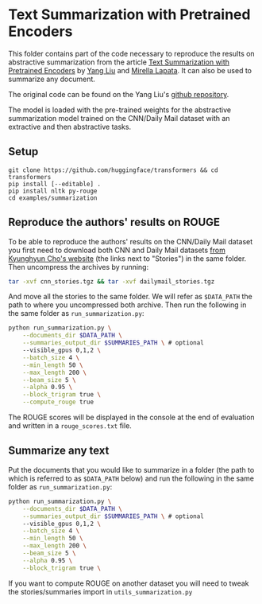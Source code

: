 # Text Summarization with Pretrained Encoders

This folder contains part of the code necessary to reproduce the results on abstractive summarization from the article [Text Summarization with Pretrained Encoders](https://arxiv.org/pdf/1908.08345.pdf) by [Yang Liu](https://nlp-yang.github.io/) and [Mirella Lapata](https://homepages.inf.ed.ac.uk/mlap/). It can also be used to summarize any document.

The original code can be found on the Yang Liu's [github repository](https://github.com/nlpyang/PreSumm).

The model is loaded with the pre-trained weights for the abstractive summarization model trained on the CNN/Daily Mail dataset with an extractive and then abstractive tasks.

## Setup

```
git clone https://github.com/huggingface/transformers && cd transformers
pip install [--editable] .
pip install nltk py-rouge
cd examples/summarization
```

## Reproduce the authors' results on ROUGE

To be able to reproduce the authors' results on the CNN/Daily Mail dataset you first need to download both CNN and Daily Mail datasets [from Kyunghyun Cho's website](https://cs.nyu.edu/~kcho/DMQA/) (the links next to "Stories") in the same folder. Then uncompress the archives by running:

```bash
tar -xvf cnn_stories.tgz && tar -xvf dailymail_stories.tgz
```

And move all the stories to the same folder. We will refer as `$DATA_PATH` the path to where you uncompressed both archive. Then run the following in the same folder as `run_summarization.py`:

```bash
python run_summarization.py \
    --documents_dir $DATA_PATH \
    --summaries_output_dir $SUMMARIES_PATH \ # optional
    --visible_gpus 0,1,2 \
    --batch_size 4 \
    --min_length 50 \
    --max_length 200 \
    --beam_size 5 \
    --alpha 0.95 \
    --block_trigram true \
    --compute_rouge true
```

The ROUGE scores will be displayed in the console at the end of evaluation and written in a `rouge_scores.txt` file.

## Summarize any text

Put the documents that you would like to summarize in a folder (the path to which is referred to as `$DATA_PATH` below) and run the following in the same folder as `run_summarization.py`:

```bash
python run_summarization.py \
    --documents_dir $DATA_PATH \
    --summaries_output_dir $SUMMARIES_PATH \ # optional
    --visible_gpus 0,1,2 \
    --batch_size 4 \
    --min_length 50 \
    --max_length 200 \
    --beam_size 5 \
    --alpha 0.95 \
    --block_trigram true \
```

If you want to compute ROUGE on another dataset you will need to tweak the stories/summaries import in `utils_summarization.py`
